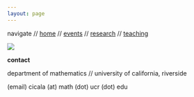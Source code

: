 ```yaml
---
layout: page
---
```


navigate //
[home](index.html) //
[events](pages/events.html) //
[research](pages/research.html) //
[teaching](pages/teaching.html)

![](/assests/selfportrate.webp)

**contact**

department of mathematics //
university of california, riverside

(email)
cicala (at) math (dot) ucr (dot) edu


